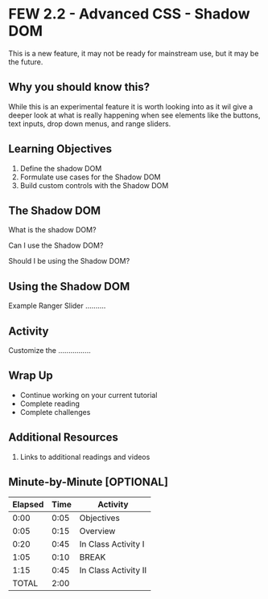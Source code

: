 # FEW 2.2 - Advanced CSS - Shadow DOM

This is a new feature, it may not be ready for mainstream use, but it may be the future. 

## Why you should know this?

While this is an experimental feature it is worth looking into as it wil give a deeper look at what is really happening when see elements like the buttons, text inputs, drop down menus, and range sliders.  

## Learning Objectives 

1. Define the shadow DOM
1. Formulate use cases for the Shadow DOM
1. Build custom controls with the Shadow DOM

## The Shadow DOM

What is the shadow DOM? 

Can I use the Shadow DOM? 

Should I be using the Shadow DOM? 

## Using the Shadow DOM

Example Ranger Slider ..........

## Activity 

Customize the ................

## Wrap Up

- Continue working on your current tutorial
- Complete reading
- Complete challenges

## Additional Resources

1. Links to additional readings and videos

## Minute-by-Minute [OPTIONAL]

| **Elapsed** | **Time**  | **Activity**              |
| ----------- | --------- | ------------------------- |
| 0:00        | 0:05      | Objectives                |
| 0:05        | 0:15      | Overview                  |
| 0:20        | 0:45      | In Class Activity I       |
| 1:05        | 0:10      | BREAK                     |
| 1:15        | 0:45      | In Class Activity II      |
| TOTAL       | 2:00      |                           |

